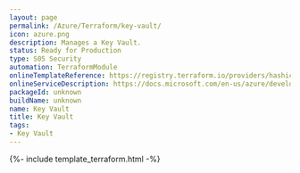 ```yaml
---
layout: page
permalink: /Azure/Terraform/key-vault/
icon: azure.png
description: Manages a Key Vault.
status: Ready for Production
type: S05 Security
automation: TerraformModule
onlineTemplateReference: https://registry.terraform.io/providers/hashicorp/azurerm/latest/docs/resources/key_vault
onlineServiceDescription: https://docs.microsoft.com/en-us/azure/developer/terraform/
packageId: unknown
buildName: unknown
name: Key Vault 
title: Key Vault
tags: 
- Key Vault
---
```

{%- include template_terraform.html -%}



